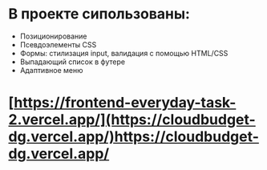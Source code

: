 # В проекте сипользованы:

- Позиционирование
- Псевдоэлементы CSS
- Формы: стилизация input, валидация с помощью HTML/CSS
- Выпадающий список в футере
- Адаптивное меню

# [https://frontend-everyday-task-2.vercel.app/](https://cloudbudget-dg.vercel.app/)https://cloudbudget-dg.vercel.app/
